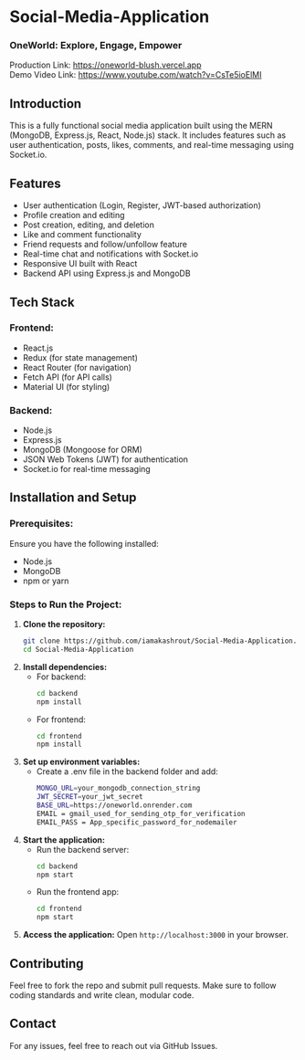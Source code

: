 # Social-Media-Application
### OneWorld: Explore, Engage, Empower<br>
Production Link: https://oneworld-blush.vercel.app<br>
Demo Video Link: https://www.youtube.com/watch?v=CsTe5ioElMI

## Introduction
This is a fully functional social media application built using the MERN (MongoDB, Express.js, React, Node.js) stack. It includes features such as user authentication, posts, likes, comments, and real-time messaging using Socket.io.

## Features
- User authentication (Login, Register, JWT-based authorization)
- Profile creation and editing
- Post creation, editing, and deletion
- Like and comment functionality
- Friend requests and follow/unfollow feature
- Real-time chat and notifications with Socket.io
- Responsive UI built with React
- Backend API using Express.js and MongoDB

## Tech Stack
### Frontend:
- React.js
- Redux (for state management)
- React Router (for navigation)
- Fetch API (for API calls)
- Material UI (for styling)

### Backend:
- Node.js
- Express.js
- MongoDB (Mongoose for ORM)
- JSON Web Tokens (JWT) for authentication
- Socket.io for real-time messaging

## Installation and Setup
### Prerequisites:
Ensure you have the following installed:
- Node.js
- MongoDB
- npm or yarn

### Steps to Run the Project:
1. **Clone the repository:**
   ```bash
   git clone https://github.com/iamakashrout/Social-Media-Application.git
   cd Social-Media-Application
2. **Install dependencies:**
   - For backend:
     ```bash
     cd backend
     npm install
   - For frontend:
     ```bash
     cd frontend
     npm install
3. **Set up environment variables:**
    - Create a .env file in the backend folder and add:
      ```bash
      MONGO_URL=your_mongodb_connection_string
      JWT_SECRET=your_jwt_secret
      BASE_URL=https://oneworld.onrender.com
      EMAIL = gmail_used_for_sending_otp_for_verification
      EMAIL_PASS = App_specific_password_for_nodemailer
4. **Start the application:**
    - Run the backend server:
      ```bash
      cd backend
      npm start
    - Run the frontend app:
      ```bash
      cd frontend
      npm start
5. **Access the application:** Open ```http://localhost:3000``` in your browser.

## Contributing
Feel free to fork the repo and submit pull requests. Make sure to follow coding standards and write clean, modular code.

## Contact
For any issues, feel free to reach out via GitHub Issues.
